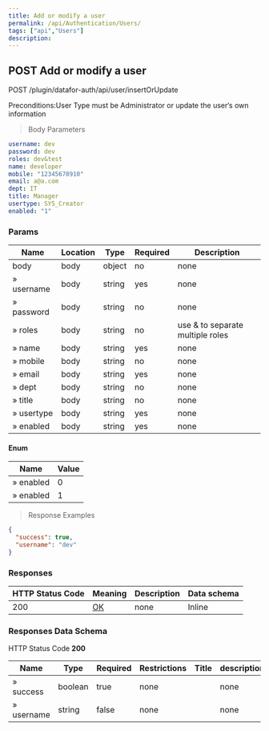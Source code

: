 ```yaml
---
title: Add or modify a user
permalink: /api/Authentication/Users/
tags: ["api","Users"]
description: 
---
```


## POST Add or modify a user

POST /plugin/datafor-auth/api/user/insertOrUpdate

Preconditions:User Type must be Administrator or update the user‘s own information

> Body Parameters

```yaml
username: dev
password: dev
roles: dev&test
name: developer
mobile: "12345678910"
email: a@a.com
dept: IT
title: Manager
usertype: SYS_Creator
enabled: "1"

```

### Params

|Name|Location|Type|Required|Description|
|---|---|---|---|---|
|body|body|object| no |none|
|» username|body|string| yes |none|
|» password|body|string| no |none|
|» roles|body|string| no |use & to separate multiple roles|
|» name|body|string| yes |none|
|» mobile|body|string| no |none|
|» email|body|string| yes |none|
|» dept|body|string| no |none|
|» title|body|string| no |none|
|» usertype|body|string| yes |none|
|» enabled|body|string| yes |none|

#### Enum

|Name|Value|
|---|---|
|» enabled|0|
|» enabled|1|

> Response Examples

```json
{
  "success": true,
  "username": "dev"
}
```

### Responses

|HTTP Status Code |Meaning|Description|Data schema|
|---|---|---|---|
|200|[OK](https://tools.ietf.org/html/rfc7231#section-6.3.1)|none|Inline|

### Responses Data Schema

HTTP Status Code **200**

|Name|Type|Required|Restrictions|Title|description|
|---|---|---|---|---|---|
|» success|boolean|true|none||none|
|» username|string|false|none||none|